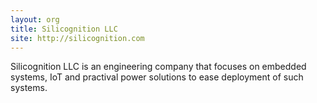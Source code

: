 ```yaml
---
layout: org
title: Silicognition LLC
site: http://silicognition.com
---
```

Silicognition LLC is an engineering company that focuses on embedded systems,
IoT and practival power solutions to ease deployment of such systems.
